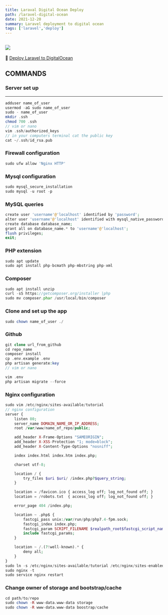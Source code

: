 ```yaml
---
title: Laraval Digital Ocean Deploy
path: /laravel-digital-ocean
date: 2021-12-20
summary: Laravel deployment to digital ocean
tags: ['laravel','deploy']
---
```

![](https://images.unsplash.com/photo-1588421357574-87938a86fa28?ixlib=rb-1.2.1&ixid=MnwxMjA3fDB8MHxwaG90by1wYWdlfHx8fGVufDB8fHx8&auto=format&fit=crop&w=1770&h=200)
---
:taxi: [Deploy Laravel to DigitalOcean](https://www.youtube.com/watch?v=GhGDunq_OSw)

## COMMANDS

### Server set up
------
```php
adduser name_of_user
usermod -aG sudo name_of_user
sudo - name_of_user
mkdir .ssh
chmod 700 .ssh
// vim or nano
vim .ssh/authorized_keys 
// in your computers terminal cat the public key
cat ~/.ssh/id_rsa.pub
```

### Firewall configuration
```php
sudo ufw allow 'Nginx HTTP' 
```

### Mysql configuration
```php
sudo mysql_secure_installation
sudo mysql -u root -p
```

### MySQL queries
```php
create user 'username'@'localhost' identified by 'password';
alter user 'username'@'localhost' identified with mysql_native_password by 'password';
create database database_name;
grant all on database_name.* to 'username'@'localhost';
flush privileges;
exit;
```

### PHP extension
```php
sudo apt update
sudo apt install php-bcmath php-mbstring php-xml
```

### Composer
```php
sudo apt install unzip
curl -sS https://getcomposer.org/installer |php
sudo mv composer.phar /usr/local/bin/composer
```

### Clone and set up the app
```php
sudo chown name_of_user ./
```

### Github
```php
git clone url_from_github
cd repo_name
composer install
cp .env.example .env
php artisan generate:key
// vim or nano
```
```php
vim .env
php artisan migrate --force
```

### Nginx configuration
```php
sudo vim /etc/nginx/sites-available/tutorial
// nginx configuration
server {
    listen 80;
    server_name DOMAIN_NAME_OR_IP_ADDRESS;
    root /var/www/name_of_repo/public;

    add_header X-Frame-Options "SAMEORIGIN";
    add_header X-XSS-Protection "1; mode=block";
    add_header X-Content-Type-Options "nosniff";

    index index.html index.htm index.php;

    charset utf-8;

    location / {
        try_files $uri $uri/ /index.php?$query_string;
    }

    location = /favicon.ico { access_log off; log_not_found off; }
    location = /robots.txt  { access_log off; log_not_found off; }

    error_page 404 /index.php;

    location ~ .php$ {
        fastcgi_pass unix:/var/run/php/php7.4-fpm.sock;
        fastcgi_index index.php;
        fastcgi_param SCRIPT_FILENAME $realpath_root$fastcgi_script_name;
        include fastcgi_params;
    }

    location ~ /.(?!well-known).* {
        deny all;
    }
}
sudo ln -s /etc/nginx/sites-available/tutorial /etc/nginx/sites-enabled/tutorial
sudo nginx -t 
sudo service nginx restart
```

### Change owner of storage and bootstrap/cache
```php
cd path/to/repo
sudo chown -R www-data.www-data storage
sudo chown -R www-data.www-data boostrap/cache
```


